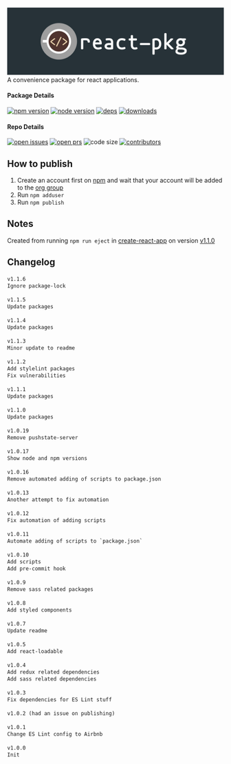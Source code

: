 ![react-pkg logo](https://raw.githubusercontent.com/codesandcoffees/react-pkg/master/docs/logo.jpg)
A convenience package for react applications.

#### Package Details

[![npm version][npm-img]][npm-url]
[![node version][node-img]][node-url]
[![deps][deps-img]][deps-url]
[![downloads][downloads-img]][downloads-url]

#### Repo Details

[![open issues][issues-img]][issues-url]
[![open prs][pr-img]][pr-url]
![code size][code-size-img]
[![contributors][contributor-img]][contributor-url]

## How to publish

1. Create an account first on [npm](https://www.npmjs.com/) and wait that your account will be added to the [org group](https://www.npmjs.com/org/codes-and-coffees)
2. Run `npm adduser`
3. Run `npm publish`

## Notes

Created from running `npm run eject` in [create-react-app](https://github.com/facebook/create-react-app) on version [v1.1.0](https://github.com/facebook/create-react-app/releases/tag/v1.1.0)

## Changelog
```
v1.1.6
Ignore package-lock

v1.1.5
Update packages

v1.1.4
Update packages

v1.1.3
Minor update to readme

v1.1.2
Add stylelint packages
Fix vulnerabilities

v1.1.1
Update packages

v1.1.0
Update packages

v1.0.19
Remove pushstate-server

v1.0.17
Show node and npm versions

v1.0.16
Remove automated adding of scripts to package.json

v1.0.13
Another attempt to fix automation

v1.0.12
Fix automation of adding scripts

v1.0.11
Automate adding of scripts to `package.json`

v1.0.10
Add scripts
Add pre-commit hook

v1.0.9
Remove sass related packages

v1.0.8
Add styled components

v1.0.7
Update readme

v1.0.5
Add react-loadable

v1.0.4
Add redux related dependencies
Add sass related dependencies

v1.0.3
Fix dependencies for ES Lint stuff

v1.0.2 (had an issue on publishing)

v1.0.1
Change ES Lint config to Airbnb

v1.0.0
Init
```

[contributor-img]: https://img.shields.io/github/contributors/codesandcoffees/react-pkg.svg?style=flat-square&maxAge=86400
[contributor-url]: https://github.com/codesandcoffees/react-pkg/graphs/contributors
[deps-img]: https://img.shields.io/david/codesandcoffees/react-pkg.svg?style=flat-square&maxAge=86400
[deps-url]: https://david-dm.org/codesandcoffees/react-pkg
[downloads-img]: https://img.shields.io/npm/dm/@codes-and-coffees/react-pkg.svg?style=flat-square&maxAge=86400
[downloads-url]: https://npmcharts.com/compare/@codes-and-coffees/react-pkg?minimal=true
[issues-img]: https://img.shields.io/github/issues/codesandcoffees/react-pkg.svg?style=flat-square&maxAge=86400
[issues-url]: https://github.com/codesandcoffees/react-pkg/issues
[node-img]: https://img.shields.io/node/v/@codes-and-coffees/react-pkg.svg?style=flat-square&maxAge=86400
[node-url]: https://nodejs.org/en/
[npm-img]: https://img.shields.io/npm/v/@codes-and-coffees/react-pkg.svg?style=flat-square&maxAge=86400
[npm-url]: https://www.npmjs.com/package/@codes-and-coffees/react-pkg
[pr-img]: https://img.shields.io/github/issues-pr/codesandcoffees/react-pkg.svg?style=flat-square&maxAge=86400
[pr-url]: https://github.com/codesandcoffees/react-pkg/pulls
[code-size-img]: https://img.shields.io/github/languages/code-size/codesandcoffees/react-pkg.svg?style=flat-square&maxAge=86400
